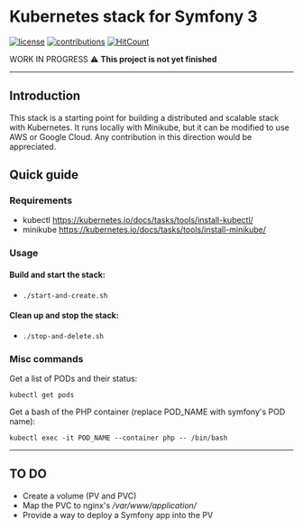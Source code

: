 # Kubernetes stack for Symfony 3

[![license](https://img.shields.io/github/license/mashape/apistatus.svg?style=flat-square)](LICENSE)
[![contributions](https://img.shields.io/badge/contributions-welcome-brightgreen.svg?style=flat-square)](https://github.com/carlosas/kubernetes-for-symfony/issues)
[![HitCount](http://hits.dwyl.com/carlosas/kubernetes-for-symfony.svg)](http://hits.dwyl.com/carlosas/kubernetes-for-symfony)

WORK IN PROGRESS :warning: **This project is not yet finished**

---

## Introduction

This stack is a starting point for building a distributed and scalable stack with Kubernetes. It runs locally with Minikube, but it can be modified to use AWS or Google Cloud. Any contribution in this direction would be appreciated.

## Quick guide

### Requirements

* kubectl https://kubernetes.io/docs/tasks/tools/install-kubectl/
* minikube https://kubernetes.io/docs/tasks/tools/install-minikube/

### Usage

#### Build and start the stack:

* `./start-and-create.sh`

#### Clean up and stop the stack:

* `./stop-and-delete.sh`

### Misc commands

Get a list of PODs and their status:

`kubectl get pods`

Get a bash of the PHP container (replace POD_NAME with symfony's POD name):

`kubectl exec -it POD_NAME --container php -- /bin/bash`

---

## TO DO

* Create a volume (PV and PVC)
* Map the PVC to nginx's */var/www/application/*
* Provide a way to deploy a Symfony app into the PV
